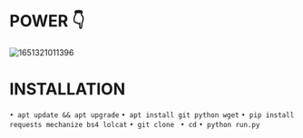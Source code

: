 # POWER 👇
![1651321011396](https://user-images.githubusercontent.com/104522915/166105349-8792db04-219d-427d-aacb-ea4e52d7d85a.jpg)

# INSTALLATION

```• apt update && apt upgrade```
```• apt install git python wget```
```• pip install requests mechanize bs4 lolcat```
```• git clone ```
```• cd```
```• python run.py```
